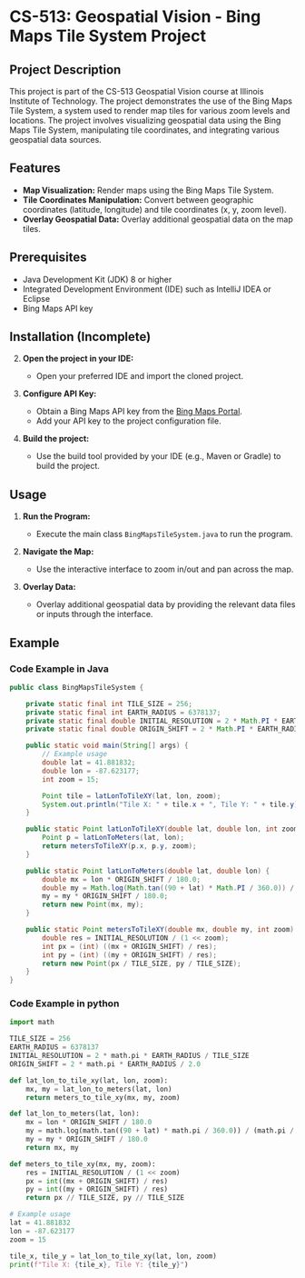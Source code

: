 # CS-513: Geospatial Vision - Bing Maps Tile System Project  

## Project Description
This project is part of the CS-513 Geospatial Vision course at Illinois Institute of Technology. The project demonstrates the use of the Bing Maps Tile System, a system used to render map tiles for various zoom levels and locations. The project involves visualizing geospatial data using the Bing Maps Tile System, manipulating tile coordinates, and integrating various geospatial data sources.

## Features
- **Map Visualization:** Render maps using the Bing Maps Tile System.
- **Tile Coordinates Manipulation:** Convert between geographic coordinates (latitude, longitude) and tile coordinates (x, y, zoom level).
- **Overlay Geospatial Data:** Overlay additional geospatial data on the map tiles.

## Prerequisites
- Java Development Kit (JDK) 8 or higher
- Integrated Development Environment (IDE) such as IntelliJ IDEA or Eclipse
- Bing Maps API key

## Installation (Incomplete)


2. **Open the project in your IDE:**
    - Open your preferred IDE and import the cloned project.

3. **Configure API Key:**
    - Obtain a Bing Maps API key from the [Bing Maps Portal](https://www.bingmapsportal.com/).
    - Add your API key to the project configuration file.

4. **Build the project:**
    - Use the build tool provided by your IDE (e.g., Maven or Gradle) to build the project.

## Usage

1. **Run the Program:**
    - Execute the main class `BingMapsTileSystem.java` to run the program.

2. **Navigate the Map:**
    - Use the interactive interface to zoom in/out and pan across the map.

3. **Overlay Data:**
    - Overlay additional geospatial data by providing the relevant data files or inputs through the interface.

## Example

### Code Example in Java
```java
public class BingMapsTileSystem {

    private static final int TILE_SIZE = 256;
    private static final int EARTH_RADIUS = 6378137;
    private static final double INITIAL_RESOLUTION = 2 * Math.PI * EARTH_RADIUS / TILE_SIZE;
    private static final double ORIGIN_SHIFT = 2 * Math.PI * EARTH_RADIUS / 2.0;

    public static void main(String[] args) {
        // Example usage
        double lat = 41.881832;
        double lon = -87.623177;
        int zoom = 15;

        Point tile = latLonToTileXY(lat, lon, zoom);
        System.out.println("Tile X: " + tile.x + ", Tile Y: " + tile.y);
    }

    public static Point latLonToTileXY(double lat, double lon, int zoom) {
        Point p = latLonToMeters(lat, lon);
        return metersToTileXY(p.x, p.y, zoom);
    }

    public static Point latLonToMeters(double lat, double lon) {
        double mx = lon * ORIGIN_SHIFT / 180.0;
        double my = Math.log(Math.tan((90 + lat) * Math.PI / 360.0)) / (Math.PI / 180.0);
        my = my * ORIGIN_SHIFT / 180.0;
        return new Point(mx, my);
    }

    public static Point metersToTileXY(double mx, double my, int zoom) {
        double res = INITIAL_RESOLUTION / (1 << zoom);
        int px = (int) ((mx + ORIGIN_SHIFT) / res);
        int py = (int) ((my + ORIGIN_SHIFT) / res);
        return new Point(px / TILE_SIZE, py / TILE_SIZE);
    }
}
```

### Code Example in python

```python
import math

TILE_SIZE = 256
EARTH_RADIUS = 6378137
INITIAL_RESOLUTION = 2 * math.pi * EARTH_RADIUS / TILE_SIZE
ORIGIN_SHIFT = 2 * math.pi * EARTH_RADIUS / 2.0

def lat_lon_to_tile_xy(lat, lon, zoom):
    mx, my = lat_lon_to_meters(lat, lon)
    return meters_to_tile_xy(mx, my, zoom)

def lat_lon_to_meters(lat, lon):
    mx = lon * ORIGIN_SHIFT / 180.0
    my = math.log(math.tan((90 + lat) * math.pi / 360.0)) / (math.pi / 180.0)
    my = my * ORIGIN_SHIFT / 180.0
    return mx, my

def meters_to_tile_xy(mx, my, zoom):
    res = INITIAL_RESOLUTION / (1 << zoom)
    px = int((mx + ORIGIN_SHIFT) / res)
    py = int((my + ORIGIN_SHIFT) / res)
    return px // TILE_SIZE, py // TILE_SIZE

# Example usage
lat = 41.881832
lon = -87.623177
zoom = 15

tile_x, tile_y = lat_lon_to_tile_xy(lat, lon, zoom)
print(f"Tile X: {tile_x}, Tile Y: {tile_y}")
```
